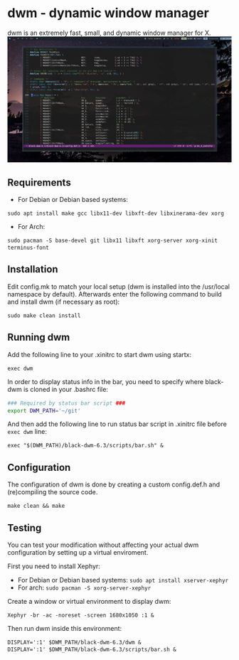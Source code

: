 
dwm - dynamic window manager
============================
dwm is an extremely fast, small, and dynamic window manager for X.
<img src="https://github.com/BlackcatRs/black-dwm-6.3/blob/01_4_notitle/img/blackdwm.png">

Requirements
------------
- For Debian or Debian based systems:
```
sudo apt install make gcc libx11-dev libxft-dev libxinerama-dev xorg
```

- For Arch:
```
sudo pacman -S base-devel git libx11 libxft xorg-server xorg-xinit terminus-font
```

Installation
------------
Edit config.mk to match your local setup (dwm is installed into the
/usr/local namespace by default).  Afterwards enter the following
command to build and install dwm (if necessary as root):

    sudo make clean install


Running dwm
-----------
Add the following line to your .xinitrc to start dwm using startx:

    exec dwm

In order to display status info in the bar, you need to specify where black-dwm is cloned in your .bashrc file:
```bash
### Required by status bar script ###
export DWM_PATH='~/git'
```

And then add the following line to run status bar script in .xinitrc file before `exec dwm` line:
    
    exec "$(DWM_PATH)/black-dwm-6.3/scripts/bar.sh" &

Configuration
-------------
The configuration of dwm is done by creating a custom config.def.h and
(re)compiling the source code.

    make clean && make

Testing
-------------
You can test your modification without affecting your actual dwm
configuration by setting up a virtual enviroment.

First you need to install Xephyr:

- For Debian or Debian based systems: `sudo apt install xserver-xephyr`
- For arch: `sudo pacman -S xorg-server-xephyr`

Create a window or virtual environment to display dwm:

    Xephyr -br -ac -noreset -screen 1680x1050 :1 &

Then run dwm inside this environment:

    DISPLAY=':1' $DWM_PATH/black-dwm-6.3/dwm &
    DISPLAY=':1' $DWM_PATH/black-dwm-6.3/scripts/bar.sh &
